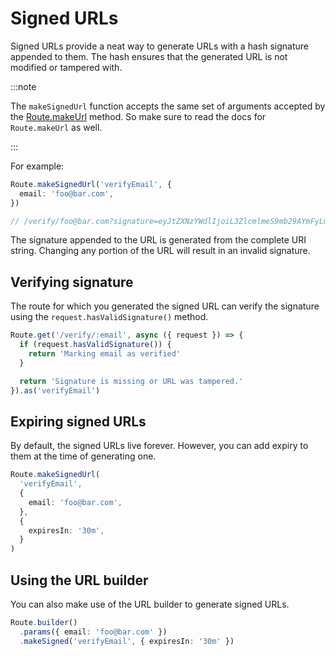 # Signed URLs

Signed URLs provide a neat way to generate URLs with a hash signature appended to them. The hash ensures that the generated URL is not modified or tampered with.

:::note

The `makeSignedUrl` function accepts the same set of arguments accepted by the [Route.makeUrl](../http/routing.md#url-generation) method. So make sure to read the docs for `Route.makeUrl` as well.

:::

For example:

```ts
Route.makeSignedUrl('verifyEmail', {
  email: 'foo@bar.com',
})

// /verify/foo@bar.com?signature=eyJtZXNzYWdlIjoiL3ZlcmlmeS9mb29AYmFyLmNvbSJ9.Xu-a0xu_E4O0sJxeAhyhUU5TVMPtxHGNz4bY9skxqRo
```

The signature appended to the URL is generated from the complete URI string. Changing any portion of the URL will result in an invalid signature.

## Verifying signature

The route for which you generated the signed URL can verify the signature using the `request.hasValidSignature()` method.

```ts
Route.get('/verify/:email', async ({ request }) => {
  if (request.hasValidSignature()) {
    return 'Marking email as verified'
  }

  return 'Signature is missing or URL was tampered.'
}).as('verifyEmail')
```

## Expiring signed URLs

By default, the signed URLs live forever. However, you can add expiry to them at the time of generating one.

```ts
Route.makeSignedUrl(
  'verifyEmail',
  {
    email: 'foo@bar.com',
  },
  {
    expiresIn: '30m',
  }
)
```

## Using the URL builder

You can also make use of the URL builder to generate signed URLs.

```ts
Route.builder()
  .params({ email: 'foo@bar.com' })
  .makeSigned('verifyEmail', { expiresIn: '30m' })
```
